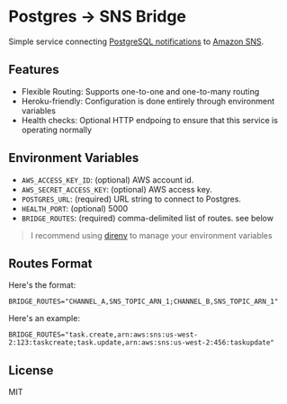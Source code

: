 # Postgres → SNS Bridge

Simple service connecting [PostgreSQL notifications](https://www.postgresql.org/docs/9.0/static/sql-notify.html) to [Amazon SNS](https://aws.amazon.com/sns/).

## Features

  - Flexible Routing: Supports one-to-one and one-to-many routing
  - Heroku-friendly: Configuration is done entirely through environment variables
  - Health checks: Optional HTTP endpoing to ensure that this service is operating normally

## Environment Variables

- `AWS_ACCESS_KEY_ID`: (optional) AWS account id.
- `AWS_SECRET_ACCESS_KEY`: (optional) AWS access key.
- `POSTGRES_URL`: (required) URL string to connect to Postgres.
- `HEALTH_PORT`: (optional) 5000
- `BRIDGE_ROUTES`: (required) comma-delimited list of routes. see below

> I recommend using [direnv](http://direnv.net) to manage your environment variables

## Routes Format

Here's the format:

    BRIDGE_ROUTES="CHANNEL_A,SNS_TOPIC_ARN_1;CHANNEL_B,SNS_TOPIC_ARN_1"

Here's an example:

    BRIDGE_ROUTES="task.create,arn:aws:sns:us-west-2:123:taskcreate;task.update,arn:aws:sns:us-west-2:456:taskupdate"


## License

MIT
